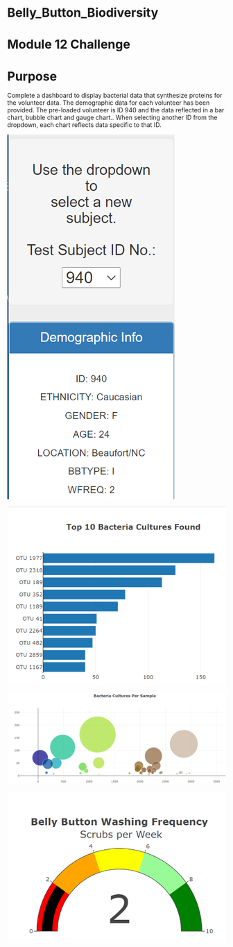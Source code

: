 # Belly_Button_Biodiversity

# Module 12 Challenge

# Purpose
Complete a dashboard to display bacterial data that synthesize proteins for the
volunteer data. The demographic data for each volunteer has been provided. The
pre-loaded volunteer is ID 940 and the data reflected in a bar chart, bubble
chart and gauge chart.. When selecting another ID from the dropdown, each
chart reflects data specific to that ID.

![BBB-BarChart](images/BBB-Demographic.png)

![BBB-BarChart](images/BBB-BarChart.png)

![BBB-BarChart](images/BBB-BubbleChart.png)

![BBB-BarChart](images/BBB-GaugeChart.png)

